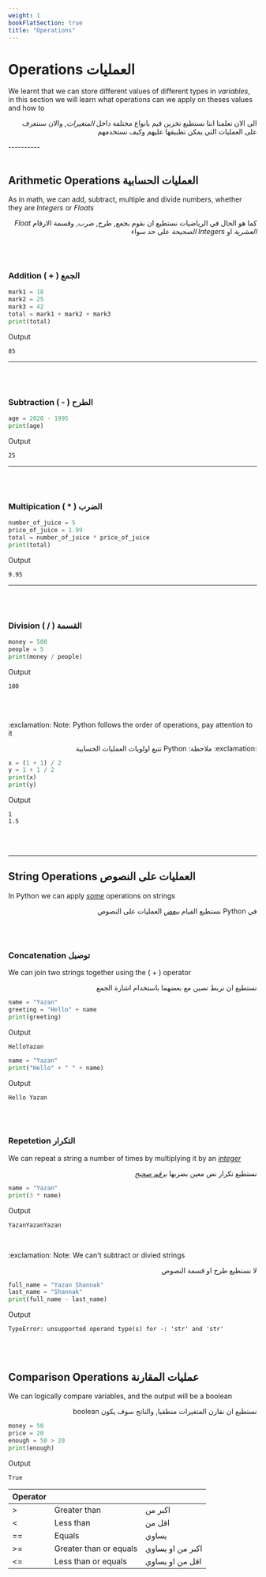 ```yaml
---
weight: 1
bookFlatSection: true
title: "Operations"
---
```


# Operations العمليات

<p>We learnt that we can store different values of different types in <em>variables</em>, in this section we will learn what operations can we apply on theses values and how to </p>
<p style='direction: rtl'>الى الان تعلمنا اننا نستطيع تخزين قيم بانواع مختلفة داخل <em>المتغيرات</em>, والان سنتعرف على العمليات التي يمكن تطبيقها عليهم وكيف نستخدمهم</p>
----------

<br>
<br>

## Arithmetic Operations العمليات الحسابية

<p>As in math, we can add, subtract, multiple and divide numbers, whether they are <em>Integers</em> or <em>Floats</em></p>
<p style='direction: rtl'>كما هو الحال في الرياضيات نستطيع ان نقوم بجمع, طرح, ضرب, وقسمة الارقام <em>Float العشرية</em> او <em>Integers الصحيحة</em> على حد سواء</p>

<br>
<br>

### Addition ( + ) الجمع

```python
mark1 = 18
mark2 = 25
mark3 = 42
total = mark1 + mark2 + mark3
print(total)
```

Output

```
85
```

---

<br>
<br>

### Subtraction ( - ) الطرح

```python
age = 2020 - 1995
print(age)
```

Output

```
25
```

---

<br>
<br>

### Multipication ( \* ) الضرب

```python
number_of_juice = 5
price_of_juice = 1.99
total = number_of_juice * price_of_juice
print(total)
```

Output

```
9.95
```

---

<br>
<br>

### Division ( / ) القسمة

```python
money = 500
people = 5
print(money / people)
```

Output

```
100
```

<br>
<br>

<p>:exclamation: Note: Python follows the order of operations, pay attention to it</p>
<p style='direction: rtl'>:exclamation: ملاحظة: Python تتبع اولويات العمليات الحسابية </p>

```python
x = (1 + 1) / 2
y = 1 + 1 / 2
print(x)
print(y)
```

Output

```
1
1.5
```

<br>
<br>

---

## String Operations العمليات على النصوص

<p>In Python we can apply <em><u>some</u></em> operations on strings </p>
<p style='direction: rtl'>في Python نستطيع القيام <em><u>ببعض</u></em> العمليات على النصوص</p>

<br>
<br>

### Concatenation توصيل

<p>We can join two strings together using the ( + ) operator</p>
<p style='direction: rtl'>نستطيع ان نربط نصين مع بعضهما باستخدام اشارة الجمع</p>

```python
name = "Yazan"
greeting = "Hello" + name
print(greeting)
```

Output

```
HelloYazan
```

```python
name = "Yazan"
print("Hello" + " " + name)
```

Output

```
Hello Yazan
```

<br>
<br>

### Repetetion التكرار

<p>We can repeat a string a number of times by multiplying it by an <em><u>integer</u></em></p>
<p style='direction: rtl'>نستطيع تكرار نص معين بضربها <em><u>برقم صحيح</u></em></p>

```python
name = "Yazan"
print(3 * name)
```

Output

```
YazanYazanYazan
```

<br>
<!-- Add more examples and rules here -->
<p>:exclamation: Note: We can't subtract or divied strings</p>
<p style='direction: rtl'>لا نستطيع طرح او قسمة النصوص</p>

```python
full_name = "Yazan Shannak"
last_name = "Shannak"
print(full_name - last_name)
```

Output

```
TypeError: unsupported operand type(s) for -: 'str' and 'str'
```

<br>
<br>

<!-- TODO: Update exaamples for strings -->

## Comparison Operations عمليات المقارنة

<p>We can logically compare variables, and the output will be a boolean</p>
<p style='direction: rtl'>نستطيع ان نقارن المتغيرات منطقيا, والناتج سوف يكون boolean</p>

```python
money = 50
price = 20
enough = 50 > 20
print(enough)
```

Output

```
True
```

| Operator |                        |                  |
| -------- | ---------------------- | ---------------- |
| >        | Greater than           | اكبر من          |
| <        | Less than              | اقل من           |
| ==       | Equals                 | يساوي            |
| >=       | Greater than or equals | اكبر من او يساوي |
| <=       | Less than or equals    | اقل من او يساوي  |
